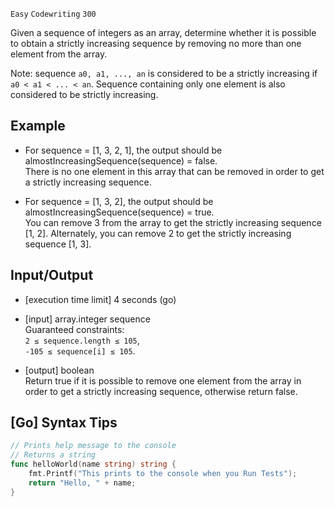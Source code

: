 `Easy`	`Codewriting` 	`300`

Given a sequence of integers as an array, determine whether it is possible to obtain a strictly increasing sequence by removing no more than one element from the array.

Note: sequence `a0, a1, ..., an` is considered to be a strictly increasing if `a0 < a1 < ... < an`. Sequence containing only one element is also considered to be strictly increasing.

## Example

- For sequence = [1, 3, 2, 1], the output should be
almostIncreasingSequence(sequence) = false. \
There is no one element in this array that can be removed in order to get a strictly increasing sequence.

- For sequence = [1, 3, 2], the output should be
almostIncreasingSequence(sequence) = true. \
You can remove 3 from the array to get the strictly increasing sequence [1, 2]. Alternately, you can remove 2 to get the strictly increasing sequence [1, 3].

## Input/Output

- [execution time limit] 4 seconds (go)

- [input] array.integer sequence \
Guaranteed constraints: \
`2 ≤ sequence.length ≤ 105`, \
`-105 ≤ sequence[i] ≤ 105`.

- [output] boolean \
Return true if it is possible to remove one element from the array in order to get a strictly increasing sequence, otherwise return false.

## [Go] Syntax Tips

``` go
// Prints help message to the console
// Returns a string
func helloWorld(name string) string {
    fmt.Printf("This prints to the console when you Run Tests");
    return "Hello, " + name;
}
```
